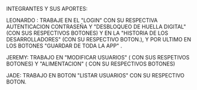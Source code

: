 INTEGRANTES Y SUS APORTES:


LEONARDO : TRABAJE EN EL "LOGIN" CON SU RESPECTIVA AUTENTICACION CONTRASEÑA Y "DESBLOQUEO DE HUELLA DIGITAL" (CON SUS RESPECTIVOS BOTONES) 
           Y EN LA "HISTORIA DE LOS DESARROLLADORES" (CON SU RESPECTIVO BOTON.), Y POR ULTIMO EN LOS BOTONES "GUARDAR DE TODA LA APP" .

JEREMY:  TRABAJO EN  "MODIFICAR USUARIOS" ( CON SUS RESPETIVOS BOTONES) Y "ALIMENTACION" ( CON SU RESPECTIVOS BOTONES)


JADE:   TRABAJO EN BOTON   "LISTAR USUARIOS" CON SU RESPECTIVO BOTON. 
